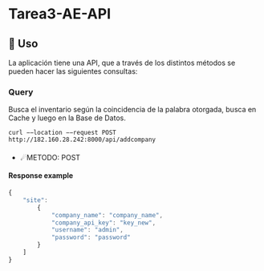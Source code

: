 # Tarea3-AE-API

## 🤝 Uso

La aplicación tiene una API, que a través de los distintos métodos se pueden hacer las siguientes consultas:

### Query
Busca el inventario según la coincidencia de la palabra otorgada, busca en Cache y luego en la Base de Datos.
```curl
curl −−location −−request POST http://182.160.28.242:8000/api/addcompany
```
#### 
- ☄METODO: POST

#### Response example
```js
{
    "site":
        {
            "company_name": "company_name",
            "company_api_key": "key_new",
            "username": "admin",
            "password": "password"
        }
    ]
}
```
